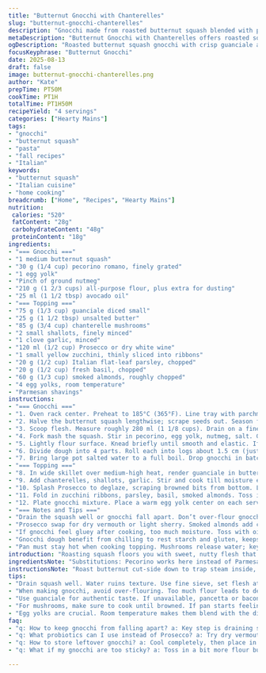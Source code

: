 ```yaml
---
title: "Butternut Gnocchi with Chanterelles"
slug: "butternut-gnocchi-chanterelles"
description: "Gnocchi made from roasted butternut squash blended with pecorino and spiced lightly with nutmeg. Pancetta crisps up in butter, mingles with chanterelles and shallots, deglazed with prosecco. Zucchini ribbons add freshness, toasted smoked almonds bring crunch and depth. Four yolks spooned atop, Parmesan shavings finish the dish. Texture contrast, earthy aroma, and balance between sweet, savory, smoky layers."
metaDescription: "Butternut Gnocchi with Chanterelles offers roasted squash gnocchi, earthy mushrooms, and fresh herbs. A balance of flavors and textures."
ogDescription: "Roasted butternut squash gnocchi with crisp guanciale and earthy chanterelles. Fresh herbs add brightness. Try making this comforting dish."
focusKeyphrase: "Butternut Gnocchi"
date: 2025-08-13
draft: false
image: butternut-gnocchi-chanterelles.png
author: "Kate"
prepTime: PT50M
cookTime: PT1H
totalTime: PT1H50M
recipeYield: "4 servings"
categories: ["Hearty Mains"]
tags:
- "gnocchi"
- "butternut squash"
- "pasta"
- "fall recipes"
- "Italian"
keywords:
- "butternut squash"
- "Italian cuisine"
- "home cooking"
breadcrumb: ["Home", "Recipes", "Hearty Mains"]
nutrition: 
 calories: "520"
 fatContent: "28g"
 carbohydrateContent: "48g"
 proteinContent: "18g"
ingredients:
- "=== Gnocchi ==="
- "1 medium butternut squash"
- "30 g (1/4 cup) pecorino romano, finely grated"
- "1 egg yolk"
- "Pinch of ground nutmeg"
- "210 g (1 2/3 cups) all-purpose flour, plus extra for dusting"
- "25 ml (1 1/2 tbsp) avocado oil"
- "=== Topping ==="
- "75 g (1/3 cup) guanciale diced small"
- "25 g (1 1/2 tbsp) unsalted butter"
- "85 g (3/4 cup) chanterelle mushrooms"
- "2 small shallots, finely minced"
- "1 clove garlic, minced"
- "120 ml (1/2 cup) Prosecco or dry white wine"
- "1 small yellow zucchini, thinly sliced into ribbons"
- "20 g (1/2 cup) Italian flat-leaf parsley, chopped"
- "20 g (1/2 cup) fresh basil, chopped"
- "60 g (1/3 cup) smoked almonds, roughly chopped"
- "4 egg yolks, room temperature"
- "Parmesan shavings"
instructions:
- "=== Gnocchi ==="
- "1. Oven rack center. Preheat to 185°C (365°F). Line tray with parchment paper."
- "2. Halve the butternut squash lengthwise; scrape seeds out. Season flesh with salt and pepper. Place cut side down on the tray. Roast about 50 minutes, or til the flesh is easily pierced by a knife and sounds slightly hollow when tapped. Let cool, no hurry."
- "3. Scoop flesh. Measure roughly 280 ml (1 1/8 cups). Drain on a fine mesh sieve for 45 minutes to pull out excess water; moisture kills gnocchi texture. Chill the squash pulp."
- "4. Fork mash the squash. Stir in pecorino, egg yolk, nutmeg, salt. Gradually fold in flour, avoiding overwork to prevent toughness. Dough should come together but stay slightly sticky."
- "5. Lightly flour surface. Knead briefly until smooth and elastic. If sticky, dust more flour sparingly. Wrap in plastic, refrigerate 25 minutes to relax gluten."
- "6. Divide dough into 4 parts. Roll each into logs about 1.5 cm (just over 1/2 inch) diameter. Slice into 2 cm pieces. Dust with flour to prevent sticking."
- "7. Bring large pot salted water to a full boil. Drop gnocchi in batches (don’t crowd). They’ll sink, then float in 2–3 minutes. Scoop with spider, drain well. Toss lightly with avocado oil to prevent clumping. Keep warm on lightly floured tray."
- "=== Topping ==="
- "8. In wide skillet over medium-high heat, render guanciale in butter till crisp and the fat renders out. Sizzle, smell the pork fat caramelizing."
- "9. Add chanterelles, shallots, garlic. Stir and cook till moisture evaporates and mushrooms just start to brown, about 3 minutes. If pan goes dry, add a tablespoon of butter to keep moving."
- "10. Splash Prosecco to deglaze, scraping browned bits from bottom. Let liquor reduce by half."
- "11. Fold in zucchini ribbons, parsley, basil, smoked almonds. Toss in gnocchi. Warm through, coat evenly. Check seasoning; add salt, pepper carefully—guanciale salty."
- "12. Plate gnocchi mixture. Place a warm egg yolk center on each serving. Garnish generously with Parmesan shavings."
- "=== Notes and Tips ==="
- "Drain the squash well or gnocchi fall apart. Don’t over-flour gnocchi logs or final texture gets dense. Using guanciale adds pork depth over pancetta, but bacon is acceptable in pinch, reduce salt elsewhere."
- "Prosecco swap for dry vermouth or light sherry. Smoked almonds add crunch and subtle smokiness; toasted walnuts or pecans can substitute but lose that aroma."
- "If gnocchi feel gluey after cooking, too much moisture. Toss with oil immediately and serve without delay. Egg yolks at room temp meld better and enrich final mouthfeel. Parmesan shards cut through the buttery richness."
- "Gnocchi dough benefit from chilling to rest starch and gluten, keeps them tender. Work quickly once dough’s cold; warm hands melt butter and moisture in dough, making it sticky."
- "Pan must stay hot when cooking topping. Mushrooms release water; key to cook it out completely or topping sogs. Also keep veggies slightly crunchy for contrast."
introduction: "Roasting squash floors you with sweet, nutty flesh that’s naturally hydrated but dangerous if left wet. Gnocchi needs that balance — moisture wrangled out, starch and fat married so each pillowy piece holds shape, not glue. Then crisp pork fat infuses, chanterelles add their forest musk, and whispered Prosecco wakes the pan. A dash of fresh herbs, slick ribbons of zucchini, toasted smoked almonds snap and bark. Egg yolk coins hold richness at the core, Parmesan shards on top peel off salty shards. It’s not complex but demands respect—timing, texture, temperature. Break the rules on flour, hydration, or cooking liquid, it all falls apart. Chops, folds, quick tosses, serve fast. Gnocchi waits for no one."
ingredientsNote: "Substitutions: Pecorino works here instead of Parmesan—sharper, saltier but less sweet. Guanciale imparts smoky pork fat without overwhelming; pancetta’s fine but scale salt. Avocado oil swaps standard olive for higher smoke temp and cleaner finish. Prosecco is nuanced but dry vermouth or even a light cider vinegar splash dilute funk well. Smoked almonds bring concentrated woodsmoke crunch; walnuts or pecans toasted add texture but drop the smoky note. Keep flour measured; too much leads to chew, too little, collapse. Egg yolk crucial—a binder and richness agent, so don’t omit or risk gnocchi crumbling during cooking. Zucchini ribbons add vegetal freshness and lighten dish weight. Chill dough to relax gluten, avoid tough gnocchi."
instructionsNote: "Roast butternut cut-side down to trap steam inside, speeds cooking, caramelizes flesh unevenly, gives depth. Let cool properly before scooping—too hot and you lose moisture control on dough. Drain flesh on sieve at least 45 minutes; longer if squash watery. Use fork mashing, not pureeing; a smooth dough isn’t your goal, slight texture helps final gnocchi mouthfeel. Gradually add flour; add less if you can, extra makes gnocchi chewy. Rest dough in fridge for 25 minutes—chilled dough rolls easier, cuts cleaner. Boiling water should be aggressively rolling, salted like seawater, to season gnocchi inside out. Cooking gnocchi in batches prevents clumping and sticks. Pan for topping must be hot but controlled; guanciale fat must render slowly for crispness, butter prevents burning. Mushrooms and shallots should brown, not steam—adjust pan temp and stir frequency. Deglaze with Prosecco, let alcohol burn off before adding greens and nuts. Toss gnocchi gently but thoroughly to coat. Serve immediately with fresh egg yolks and sharp Parmesan shavings for final hit. Timing here is crucial; yolks sink in if plates wait, gnocchi gum up if cooled too long."
tips:
- "Drain squash well. Water ruins texture. Use fine sieve, set flesh atop. Cooling squash helps prevent moisture."
- "When making gnocchi, avoid over-flouring. Too much flour leads to dense bites. Keep flour on the surface. Work fast; keep dough cool. Warm hands melt fat."
- "Use guanciale for authentic taste. If unavailable, pancetta or bacon can work. Adjust seasoning since guanciale is saltier. Just a pinch more salt."
- "For mushrooms, make sure to cook until browned. If pan starts feeling dry, add butter. Don't steam them. Sauté for flavor. Aim for crunchy zucchini ribbons."
- "Egg yolks are crucial. Room temperature makes them blend with the dish better. Avoid chilling them; they won’t cover gnocchi properly."
faq:
- "q: How to keep gnocchi from falling apart? a: Key step is draining squash well, excess moisture kills texture. Chill dough and work fast."
- "q: What probiotics can I use instead of Prosecco? a: Try dry vermouth or light sherry. Each adds unique flavor depth. Flavor shift but worth it."
- "q: How to store leftover gnocchi? a: Cool completely, then place in airtight container. Refrigerate 2-3 days. Can freeze in batches. Just cook from frozen."
- "q: What if my gnocchi are too sticky? a: Toss in a bit more flour but not too much. If dough too wet, they won’t hold. Work quickly, don’t overthink."

---
```


